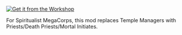 [![Get it from the Workshop](https://img.shields.io/badge/steam-%23000000.svg?style=for-the-badge&logo=steam&logoColor=white)](https://steamcommunity.com/sharedfiles/filedetails/?id=2955538430)

For Spiritualist MegaCorps, this mod replaces Temple Managers with Priests/Death Priests/Mortal Initiates.

